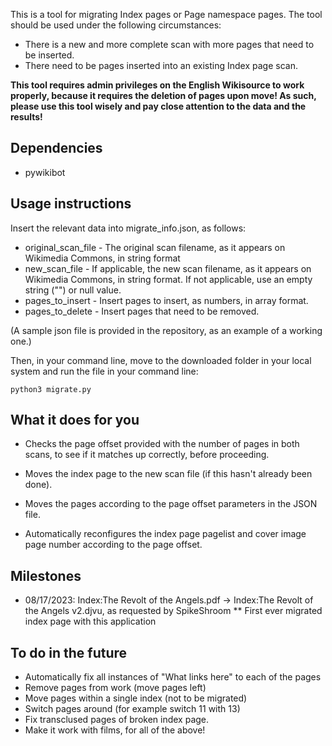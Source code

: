 This is a tool for migrating Index pages or Page namespace pages. The tool should be used under the following circumstances:
* There is a new and more complete scan with more pages that need to be inserted.
* There need to be pages inserted into an existing Index page scan.

**This tool requires admin privileges on the English Wikisource to work properly, because it requires the deletion of pages upon move! As such, please use this tool wisely and pay close attention to the data and the results!**

## Dependencies ##
* pywikibot

## Usage instructions ##

Insert the relevant data into migrate_info.json, as follows:
* original_scan_file - The original scan filename, as it appears on Wikimedia Commons, in string format
* new_scan_file - If applicable, the new scan filename, as it appears on Wikimedia Commons, in string format. If not applicable, use an empty string ("") or null value.
* pages_to_insert - Insert pages to insert, as numbers, in array format.
* pages_to_delete - Insert pages that need to be removed.

(A sample json file is provided in the repository, as an example of a working one.)

Then, in your command line, move to the downloaded folder in your local system and run the file in your command line:

```python3 migrate.py```

## What it does for you ##

* Checks the page offset provided with the number of pages in both scans, to see if it matches up correctly, before proceeding.
* Moves the index page to the new scan file (if this hasn't already been done).
* Moves the pages according to the page offset parameters in the JSON file.

* Automatically reconfigures the index page pagelist and cover image page number according to the page offset.

## Milestones ##
* 08/17/2023: Index:The Revolt of the Angels.pdf -> Index:The Revolt of the Angels v2.djvu, as requested by SpikeShroom
** First ever migrated index page with this application

## To do in the future ##

* Automatically fix all instances of "What links here" to each of the pages
* Remove pages from work (move pages left)
* Move pages within a single index (not to be migrated)
* Switch pages around (for example switch 11 with 13)
* Fix transclused pages of broken index page.
* Make it work with films, for all of the above!